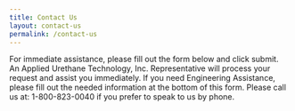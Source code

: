 ```yaml
---
title: Contact Us
layout: contact-us
permalink: /contact-us
---
```


For immediate assistance, please fill out the form below and click submit. An Applied Urethane Technology, Inc. Representative will process your request and assist you immediately. If you need Engineering Assistance, please fill out the needed information at the bottom of this form.
Please call us at: 1-800-823-0040 if you prefer to speak to us by phone.